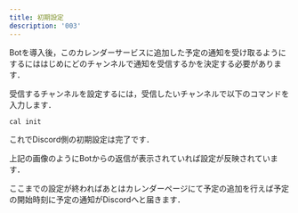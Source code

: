 ```yaml
---
title: 初期設定
description: '003'
---
```


Botを導入後，このカレンダーサービスに追加した予定の通知を受け取るようにするにははじめにどのチャンネルで通知を受信するかを決定する必要があります．

受信するチャンネルを設定するには，受信したいチャンネルで以下のコマンドを入力します．

```
cal init
```

<VImage src="/docs/init.png"></VImage>

これでDiscord側の初期設定は完了です．

上記の画像のようにBotからの返信が表示されていれば設定が反映されています．

ここまでの設定が終わればあとはカレンダーページにて予定の追加を行えば予定の開始時刻に予定の通知がDiscordへと届きます．

